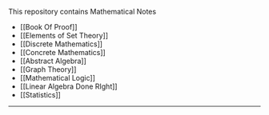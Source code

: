 This repository contains Mathematical Notes 

- [[Book Of Proof]]
- [[Elements of Set Theory]]
- [[Discrete Mathematics]]
- [[Concrete Mathematics]]
- [[Abstract Algebra]]
- [[Graph Theory]]
- [[Mathematical Logic]]
- [[Linear Algebra Done RIght]]
- [[Statistics]]

___